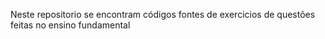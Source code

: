 Neste repositorio se encontram códigos fontes de exercicios de questões feitas no ensino fundamental
